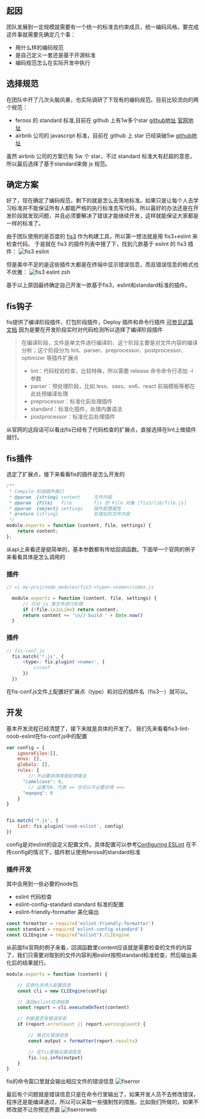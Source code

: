 ## 起因
团队发展到一定规模就需要有一个统一的标准去约束成员，统一编码风格。要完成这件事就需要先确定几个事：

- 用什么样的编码规范
- 是自己定义一套还是基于开源标准
- 编码规范怎么在实际开发中执行

## 选择规范
在团队中开了几次头脑风暴，也实际调研了下现有的编码规范。目前比较流向的两个规范：

- feross 的 standard 标准,目前在 github 上有1w多个star [github地址](https://github.com/feross/standard) [官网地址](https://standardjs.com/)
- airbnb 公司的 javascript 标准，目前在 github 上 star 已经突破5w [github地址](https://github.com/airbnb/javascript)

虽然 airbnb 公司的方案已有 5w 个 star，不过 standard 标准大有赶超的意思，所以最后选择了基于standard来做 js 规范。

## 确定方案
好了，现在确定了编码规范，剩下的就是怎么去落地标准。如果只是让每个人去学习标准并不能保证所有人都能严格的执行标准去写代码，所以最好的办法还是在开发阶段就发现问题，并且必须要解决了错误才能继续开发，这样就能保证大家都是一样的标准了。

由于团队使用的是百度的 [fis3](http://fis.baidu.com/) 作为构建工具，所以第一想法就是用 fis3+eslint 来检查代码。
于是就在 fis3 的插件列表中搜了下，找到几款基于 eslint 的 fis3 插件：
![fis3 eslint](https://user-images.githubusercontent.com/7699570/30841341-83aeedf0-a2ae-11e7-83ee-53136643f4c0.png 'fis3 eslint')


但是美中不足的是这些插件大都是在终端中显示错误信息，而且错误信息的格式也不优雅：
![fis3 eslint zsh](https://user-images.githubusercontent.com/7699570/30841386-b64d3bb8-a2ae-11e7-9f56-5363f6c276c3.png 'fis3 eslint zsh')


基于以上原因最终确定自己开发一款基于fis3，eslint和standard标准的插件。

## fis钩子
fis提供了编译阶段插件，打包阶段插件，Deploy 插件和命令行插件 [可参见这篇文档](http://fis.baidu.com/fis3/docs/api/dev-plugin.html)
因为是要在开发阶段实时对代码检测所以选择了编译阶段插件
> 在编译阶段，文件是单文件进行编译的，这个阶段主要是对文件内容的编译分析；这个阶段分为 lint、parser、preprocessor、postprocessor、optimizer 等插件扩展点
> - lint：代码校验检查，比较特殊，所以需要 release 命令命令行添加 -l 参数
> - parser：预处理阶段，比如 less、sass、es6、react 前端模板等都在此处预编译处理
> - preprocessor：标准化前处理插件
> - standard：标准化插件，处理内置语法
> - postprocessor：标准化后处理插件

从官网的这段话可以看出fis已经有了代码检查的扩展点，直接选择在lint上做插件就行。

## fis插件
选定了扩展点，接下来看看fis的插件是怎么开发的
``` javascript
/**
 * Compile 阶段插件接口
 * @param  {string} content     文件内容
 * @param  {File}   file        fis 的 File 对象 [fis3/lib/file.js]
 * @param  {object} settings    插件配置属性
 * @return {string}             处理后的文件内容
 */
module.exports = function (content, file, settings) {
    return content;
};

```
从api上来看还是挺简单的，基本参数都有传给回调函数。下面举一个官网的例子来看看具体是怎么调用的
### 插件
```javascript
// vi my-proj/node_modules/fis3-<type>-<name>/index.js

  module.exports = function (content, file, settings) {
      // 只对 js 类文件进行处理
      if (!file.isJsLike) return content;
      return content += '\n// build ' + Date.now()
  }
```
### 插件
```javascript
// fis-conf.js
  fis.match('*.js', {
      <type>: fis.plugin('<name>', {
          //conf
      })
  })
```
在fis-conf.js文件上配置好扩展点（type）和对应的插件名（fis3-<type>-<name>）就可以。

## 开发
基本开发流程已经清楚了，接下来就是具体的开发了。
我们先来看看fis3-lint-noob-eslint在fis-conf.js中的配置
```javascript
var config = {
    ignoreFiles:[],
    envs: [],
    globals: [],
    rules: {
        // 不必要非得用骆驼拼接法
      "camelcase": 0,
        // 设置为0，代表 == 也可以不必要非得 ===
      "eqeqeq": 0
    }
}


fis.match('*.js', {
    lint: fis.plugin('noob-eslint', config)
})
```
config是对eslint的自定义配置文件。具体配置可以参考[Configuring ESLint](https://eslint.org/docs/user-guide/configuring)
在不传config的情况下，插件默认使用feross的standard标准

### 插件开发

其中会用到一些必要的node包
- eslint 代码检查
- eslint-config-standard standard 标准的配置
- eslint-friendly-formatter 美化输出

```javascript
const formatter = require('eslint-friendly-formatter')
const standard = require('eslint-config-standard')
const CLIEngine = require("eslint").CLIEngine
```

从前面fis官网的例子来看，回调函数里content应该就是需要检查的文件的内容了，我们只需要对取到的文件内容利用eslint按照standard标准检查，然后输出美化后的结果就行。

```javascript
module.exports = function (content) {

    // 实例化并传入配置信息
    const cli = new CLIEngine(config)

    // 返回eslint检测结果
    const report = cli.executeOnText(content)

    // 判断是否有错误信息
    if (report.errorCount || report.warningCount) {

        // 格式化错误信息
        const output = formatter(report.results)

        // 在fis里输出错误信息
        fis.log.info(output)
    }
}
```
fis的命令窗口里就会输出相应文件的错误信息
![fiserror](https://user-images.githubusercontent.com/7699570/40605442-fffbadde-6294-11e8-9619-22f27bac55df.jpg)

最后有个问题就是错误信息只是在命令行里输出了，如果开发人员不去修改错误，程序还是能编译通过，所以可以采取一些强制性的措施，比如我们所做的，如果不修改就不让你预览界面
![fiserrorweb](https://user-images.githubusercontent.com/7699570/40605857-2f26048c-6296-11e8-8f63-507011604ae9.jpg)
